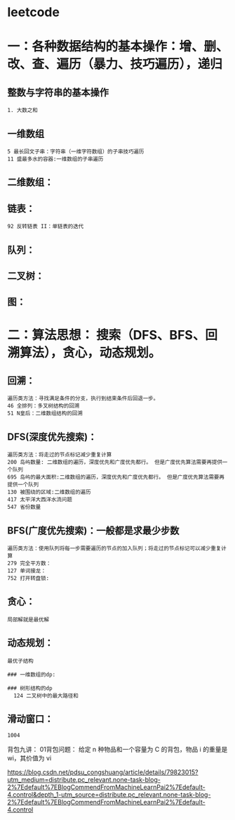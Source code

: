 # leetcode

# 一：各种数据结构的基本操作：增、删、改、查、遍历（暴力、技巧遍历），递归
  ## 整数与字符串的基本操作
    1. 大数之和
  
  ## 一维数组
    5 最长回文子串：字符串（一维字符数组）的子串技巧遍历
    11 盛最多水的容器:一维数组的子串遍历
    

  ## 二维数组：

  ## 链表：
    92 反转链表 II：单链表的迭代

  ## 队列：

  ## 二叉树：

  ## 图：

# 二：算法思想： 搜索（DFS、BFS、回溯算法），贪心，动态规划。

  ## 回溯：
    遍历类方法：寻找满足条件的分支，执行到结束条件后回退一步。
    46 全排列：多叉树结构的回溯
    51 N皇后：二维数组结构的回溯

  ## DFS(深度优先搜索)：
    遍历类方法：将走过的节点标记减少重复计算
    200 岛屿数量: 二维数组的遍历，深度优先和广度优先都行。 但是广度优先算法需要再提供一个队列
    695 岛屿的最大面积:二维数组的遍历，深度优先和广度优先都行。 但是广度优先算法需要再提供一个队列
    130 被围绕的区域:二维数组的遍历
    417 太平洋大西洋水流问题
    547 省份数量


  ## BFS(广度优先搜索)：一般都是求最少步数
    遍历类方法：使用队列将每一步需要遍历的节点的加入队列；将走过的节点标记可以减少重复计算
    279 完全平方数：
    127 单词接龙：
    752 打开转盘锁:


  ## 贪心：
    局部解就是最优解



  ## 动态规划：
    最优子结构

    ### 一维数组的dp:
      
    ### 树形结构的dp 
      124 二叉树中的最大路径和



  ## 滑动窗口：
    1004



背包九讲：
01背包问题：
给定 n 种物品和一个容量为 C 的背包，物品 i 的重量是 wi，其价值为 vi


https://blog.csdn.net/pdsu_congshuang/article/details/79823015?utm_medium=distribute.pc_relevant.none-task-blog-2%7Edefault%7EBlogCommendFromMachineLearnPai2%7Edefault-4.control&depth_1-utm_source=distribute.pc_relevant.none-task-blog-2%7Edefault%7EBlogCommendFromMachineLearnPai2%7Edefault-4.control








